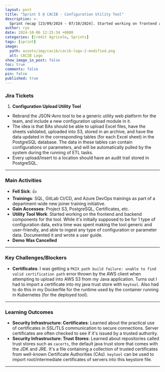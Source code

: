 ```yaml
---
layout: post
title: "Sprint 5 @ CACIB - Configuration Utility Tool"
description: >-
  Sprint recap [23/09/2024 - 07/10/2024]. Started working on frontend and backend components for another internal tool.
author: ryo
date: 2024-10-06 12:25:34 +0800
categories: [Crédit Agricole, Sprints]
tags: [sprint]
image:
  path: assets/img/cacib/cacib-logo-2-modified.png
  alt: CACIB Logo
show_image_in_post: false
toc: true
comments: false
pin: false
published: true
---
```


### Jira Tickets

1. **Configuration Upload Utility Tool**
  - Rebrand the JSON-Avro tool to be a generic utility web platform for the team, and include a new configuration upload module in it.
  - The idea is that BAs should be able to upload Excel files, have the sheets validated, uploaded into S3, stored in an archive, and have the data updated in the corresponding tables (for each Excel sheet) in the PostgreSQL database. The data in these tables can contain configurations or parameters, and will be automatically pulled by the system during the running of ETL tasks.
  - Every upload/insert to a location should have an audit trail stored in PostgreSQL.

---

### Main Activities

- **Fell Sick**: :+1:
- **Trainings**: SQL, GitLab CI/CD, and Azure DevOps trainings as part of a department-wide new joiner training initiative.
- **Gain Accesses**: Project S3, PostgreSQL, Certificates, etc.
- **Utility Tool Work**: Started working on the frontend and backend components for the tool. While it's initially supposed to be for 1 type of configuration data, extra time was spent making the tool generic and user-friendly, and able to ingest any type of configuration or parameter data. Documented it and wrote a user guide.
- **Demo Was Cancelled**

---

### Key Challenges/Blockers

- **Certificates**: I was getting a `PKIX path build failure: unable to find valid certification path` error thrown by the AWS client when attempting to upload into AWS S3 from my Java application. Turns out I had to import a certificate into my java trust store with `keytool`. Also had to do this in my Dockerfile for the runtime used by the container running in Kubernetes (for the deployed tool).

---

### Learning Outcomes

- **Security Infrastructure: Certificates**: Learned about the practical use of certificates in SSL/TLS communication to secure connections. Server certificates are often checked to see if it's issued by a trusted authority.
- **Security Infrastructure: Trust Stores**: Learned about repositories called trust stores such as `cacerts`, the default java trust store that comes with the JDK and JRE. It's a file containing a collection of trusted certificates from well-known Certificate Authorities (CAs). `keytool` can be used to import root/intermediate certificates of servers into this keystore file.

---
